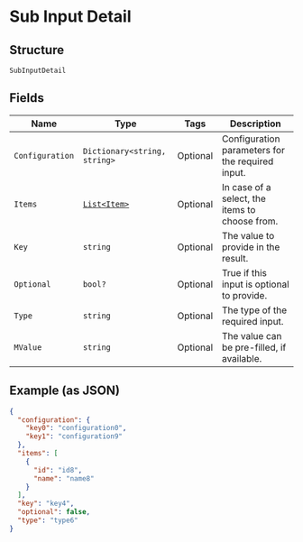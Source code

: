 
# Sub Input Detail

## Structure

`SubInputDetail`

## Fields

| Name | Type | Tags | Description |
|  --- | --- | --- | --- |
| `Configuration` | `Dictionary<string, string>` | Optional | Configuration parameters for the required input. |
| `Items` | [`List<Item>`](../../doc/models/item.md) | Optional | In case of a select, the items to choose from. |
| `Key` | `string` | Optional | The value to provide in the result. |
| `Optional` | `bool?` | Optional | True if this input is optional to provide. |
| `Type` | `string` | Optional | The type of the required input. |
| `MValue` | `string` | Optional | The value can be pre-filled, if available. |

## Example (as JSON)

```json
{
  "configuration": {
    "key0": "configuration0",
    "key1": "configuration9"
  },
  "items": [
    {
      "id": "id8",
      "name": "name8"
    }
  ],
  "key": "key4",
  "optional": false,
  "type": "type6"
}
```

